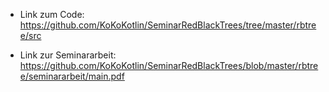 

- Link zum Code: https://github.com/KoKoKotlin/SeminarRedBlackTrees/tree/master/rbtree/src

- Link zur Seminararbeit: https://github.com/KoKoKotlin/SeminarRedBlackTrees/blob/master/rbtree/seminararbeit/main.pdf